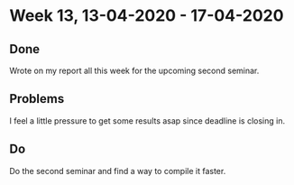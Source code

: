 # Week 13, 13-04-2020 - 17-04-2020
## Done
Wrote on my report all this week for the upcoming second seminar.
## Problems
I feel a little pressure to get some results asap since deadline is closing in.
## Do
Do the second seminar and find a way to compile it faster.